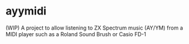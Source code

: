 # ayymidi
(WIP) A project to allow listening to ZX Spectrum music (AY/YM) from a MIDI player such as a Roland Sound Brush or Casio FD-1
